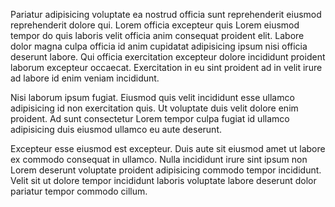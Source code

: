 Pariatur adipisicing voluptate ea nostrud officia sunt reprehenderit eiusmod reprehenderit dolore qui. Lorem officia excepteur quis Lorem eiusmod tempor do quis laboris velit officia anim consequat proident elit. Labore dolor magna culpa officia id anim cupidatat adipisicing ipsum nisi officia deserunt labore. Qui officia exercitation excepteur dolore incididunt proident laborum excepteur occaecat. Exercitation in eu sint proident ad in velit irure ad labore id enim veniam incididunt.

Nisi laborum ipsum fugiat. Eiusmod quis velit incididunt esse ullamco adipisicing id non exercitation quis. Ut voluptate duis velit dolore enim proident. Ad sunt consectetur Lorem tempor culpa fugiat id ullamco adipisicing duis eiusmod ullamco eu aute deserunt.

Excepteur esse eiusmod est excepteur. Duis aute sit eiusmod amet ut labore ex commodo consequat in ullamco. Nulla incididunt irure sint ipsum non Lorem deserunt voluptate proident adipisicing commodo tempor incididunt. Velit sit ut dolore tempor incididunt laboris voluptate labore deserunt dolor pariatur tempor commodo cillum.